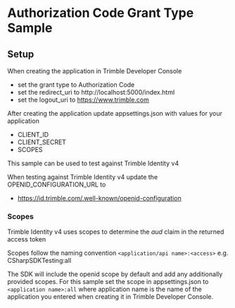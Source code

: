 ﻿
# Authorization Code Grant Type Sample

## Setup

When creating the application in Trimble Developer Console
- set the grant type to Authorization Code
- set the redirect_uri to http://localhost:5000/index.html
- set the logout_uri to https://www.trimble.com

After creating the application update appsettings.json with values for your application
- CLIENT_ID
- CLIENT_SECRET
- SCOPES

This sample can be used to test against Trimble Identity v4

When testing against Trimble Identity v4 update the OPENID_CONFIGURATION_URL to
- https://id.trimble.com/.well-known/openid-configuration 

### Scopes
Trimble Identity v4 uses scopes to determine the *aud* claim in the returned access token

Scopes follow the naming convention `<application/api name>:<access>`
e.g. CSharpSDKTesting:all

The SDK will include the openid scope by default and add any additionally provided scopes. For this sample set the scope in appsettings.json to `<application name>:all` where application name is the name of the application you entered when creating it in Trimble Developer Console.